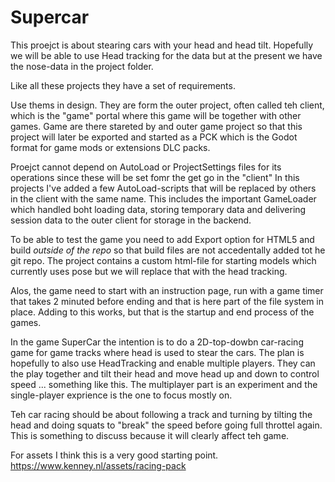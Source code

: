 # Supercar 

This proejct is about stearing cars with your head and head tilt. Hopefully we will be able to use Head tracking for the data but at the present we have the nose-data in the project folder. 

Like all these projects they have a set of requirements.

Use thems in design. They are form the outer project, often called teh client, which is the "game" portal where this game will be together with other games. 
Game are there stareted by and outer game project so that this project will later be exported and started as a PCK which is the Godot format for game mods or extensions DLC packs. 

Proejct cannot depend on AutoLoad or ProjectSettings files for its operations since these will be set fomr the get go in the "client" 
In this projects I've added a few AutoLoad-scripts that will be replaced by others in the client with the same name. This includes the important GameLoader which handled boht loading data, storing temporary data and delivering session data to the outer client for storage in the backend. 

To be able to test the game you need to add Export option for HTML5 and build *outside of the repo* so that build files are not accedentally added tot he git repo. The project contains a custom html-file for starting models which currently uses pose but we will replace that with the head tracking. 

Alos, the game need to start with an instruction page, run with a game timer that takes 2 minuted before ending and that is here part of the file system in place. Adding to this works, but that is the startup and end process of the games. 

In the game SuperCar the intention is to do a 2D-top-dowbn car-racing game for game tracks where head is used to stear the cars. The plan is hopefully to also use HeadTracking and enable multiple players. They can the play together and tilt their head and move head up and down to control speed ... something like this. The multiplayer part is an experiment and the single-player exprience is the one to focus mostly on. 

Teh car racing should be about following a track and turning by tilting the head and doing squats to "break" the speed before going full throttel again. This is something to discuss because it will clearly affect teh game. 

For assets I think this is a very good starting point. https://www.kenney.nl/assets/racing-pack
